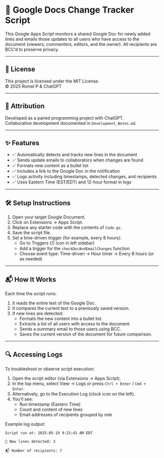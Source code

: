 # 📄 Google Docs Change Tracker Script

This Google Apps Script monitors a shared Google Doc for newly added lines and emails those updates to all users who have access to the document (viewers, commenters, editors, and the owner). All recipients are BCC’d to preserve privacy.

---

## 📜 License

This project is licensed under the MIT License.  
© 2025 Romel P & ChatGPT

---

## 🙌 Attribution

Developed as a paired programming project with ChatGPT.  
Collaborative development documented in `Development_Notes.md`.

---

## ✨ Features

- ✅ Automatically detects and tracks new lines in the document
- ✅ Sends update emails to collaborators when changes are found
- ✅ Formats new content as a bullet list
- ✅ Includes a link to the Google Doc in the notification
- ✅ Logs activity including timestamps, detected changes, and recipients
- ✅ Uses Eastern Time (EST/EDT) and 12-hour format in logs

---

## 🛠️ Setup Instructions

1. Open your target Google Document.
2. Click on Extensions → Apps Script.
3. Replace any starter code with the contents of `Code.gs`.
4. Save the script file.
5. Set a time-driven trigger (for example, every 8 hours):
   - Go to Triggers (⏰ icon in left sidebar)
   - Add a trigger for the `checkDocAndEmailChanges` function
   - Choose event type: Time-driven → Hour timer → Every 8 hours (or as needed)

---

## 📬 How It Works

Each time the script runs:

1. It reads the entire text of the Google Doc.
2. It compares the current text to a previously saved version.
3. If new lines are detected:
   - Formats the new content into a bullet list.
   - Extracts a list of all users with access to the document.
   - Sends a summary email to those users using BCC.
   - Saves the current version of the document for future comparison.

---

## 🔍 Accessing Logs

To troubleshoot or observe script execution:

1. Open the script editor (via Extensions → Apps Script).
2. In the top menu, select View → Logs or press `Ctrl + Enter` / `Cmd + Enter`.
3. Alternatively, go to the Execution Log (clock icon on the left).
4. You’ll see:
   - Run timestamp (Eastern Time)
   - Count and content of new lines
   - Email addresses of recipients grouped by role

Example log output:
```
Script run at: 2025-05-19 9:23:41 AM EDT

🔢 New lines detected: 3

📬 Number of recipients: 7
```
